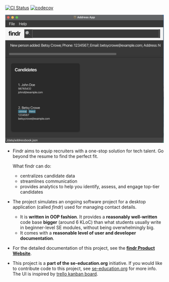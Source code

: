 [![CI Status](https://github.com/se-edu/addressbook-level3/workflows/Java%20CI/badge.svg)](https://github.com/AY2526S1-CS2103T-F14a-2/tp/actions)
[![codecov](https://codecov.io/gh/AY2526S1-CS2103T-F14a-2/tp/graph/badge.svg?token=PB5DZUEF5M)](https://codecov.io/gh/AY2526S1-CS2103T-F14a-2/tp)

![Ui](docs/images/mvp-ui.png)

* Findr aims to equip recruiters with a one-stop solution for tech talent. Go beyond the resume to find the perfect fit.


  What findr can do:
  * centralizes candidate data
  * streamlines communication
  * provides analytics to help you identify, assess, and engage top-tier candidates
* The project simulates an ongoing software project for a desktop application (called _findr_) used for managing contact details.
  * It is **written in OOP fashion**. It provides a **reasonably well-written** code base **bigger** (around 6 KLoC) than what students usually write in beginner-level SE modules, without being overwhelmingly big.
  * It comes with a **reasonable level of user and developer documentation**.
* For the detailed documentation of this project, see the **[findr Product Website](https://ay2526s1-cs2103t-f14a-2.github.io/tp/)**.
* This project is a **part of the se-education.org** initiative. If you would like to contribute code to this project, see [se-education.org](https://se-education.org/#contributing-to-se-edu) for more info. The UI is inspired by [trello kanban board](https://clickup.com/lp/compare/trello-vs-clickup?utm_source=google&utm_medium=cpc&utm_campaign=gs_cpc_apac-lv_nnc_nb_trial_all-devices_troas_lp_x_all-departments_x_competitor-trello&utm_content=all-countries_kw-target_text_all-industries_all-features_all-use-cases_trello-vs*&utm_term=trello%20vs&utm_creative=768737961577__rsa&utm_custom1=&utm_custom2=&utm_lptheme=&utm_lpmod=&utm_mt=b&gad_source=1&gad_campaignid=22877484609&gbraid=0AAAAACR5vIIDS3VbMo7lM6Kmubtz-Mlxh&gclid=Cj0KCQjwovPGBhDxARIsAFhgkwRYcz73uT-cv_uKDl_C20CULbWO2VvlwMhq5OkgUEAe3-CCg4HByMsaAvcfEALw_wcB).
